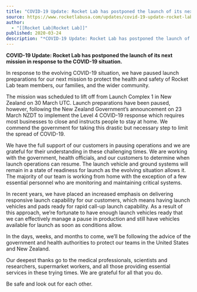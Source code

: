 ```yaml
---
title: "COVID-19 Update: Rocket Lab has postponed the launch of its next mission in response to the COVID-19 situation. "
source: https://www.rocketlabusa.com/updates/covid-19-update-rocket-lab-has-postponed-the-launch-of-its-next-mission-in-response-to-the-covid-19-situation/
author:
  - "[[Rocket Lab|Rocket Lab]]"
published: 2020-03-24
description: "*COVID-19 Update: Rocket Lab has postponed the launch of its next mission in response to the COVID-19 situation.*"
---
```

**COVID-19 Update: Rocket Lab has postponed the launch of its next mission in response to the COVID-19 situation.**

In response to the evolving COVID-19 situation, we have paused launch preparations for our next mission to protect the health and safety of Rocket Lab team members, our families, and the wider community.

The mission was scheduled to lift off from Launch Complex 1 in New Zealand on 30 March UTC. Launch preparations have been paused, however, following the New Zealand Government’s announcement on 23 March NZDT to implement the Level 4 COVID-19 response which requires most businesses to close and instructs people to stay at home. We commend the government for taking this drastic but necessary step to limit the spread of COVID-19.

We have the full support of our customers in pausing operations and we are grateful for their understanding in these challenging times. We are working with the government, health officials, and our customers to determine when launch operations can resume. The launch vehicle and ground systems will remain in a state of readiness for launch as the evolving situation allows it. The majority of our team is working from home with the exception of a few essential personnel who are monitoring and maintaining critical systems.

In recent years, we have placed an increased emphasis on delivering responsive launch capability for our customers, which means having launch vehicles and pads ready for rapid call-up launch capability. As a result of this approach, we’re fortunate to have enough launch vehicles ready that we can effectively manage a pause in production and still have vehicles available for launch as soon as conditions allow.

In the days, weeks, and months to come, we’ll be following the advice of the government and health authorities to protect our teams in the United States and New Zealand.

Our deepest thanks go to the medical professionals, scientists and researchers, supermarket workers, and all those providing essential services in these trying times. We are grateful for all that you do.

Be safe and look out for each other.